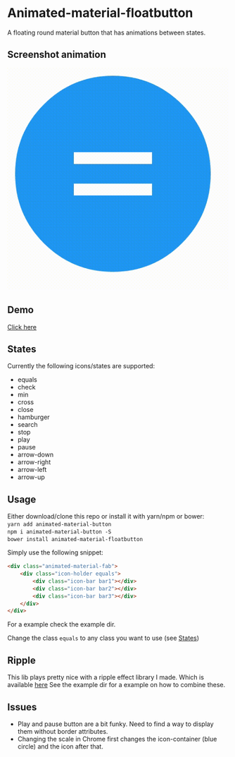 # Animated-material-floatbutton
A floating round material button that has animations between states.

## Screenshot animation
![Animation](example/screenshot.gif)

## Demo
[Click here](http://djwassink.com/button)

## States
Currently the following icons/states are supported:
* equals
* check 
* min
* cross
* close
* hamburger
* search
* stop
* play
* pause
* arrow-down
* arrow-right
* arrow-left
* arrow-up

## Usage
Either download/clone this repo or install it with yarn/npm or bower:<br>
`yarn add animated-material-button`<br>
`npm i animated-material-button -S`<br>
`bower install animated-material-floatbutton`

Simply use the following snippet:

```html
<div class="animated-material-fab">
    <div class="icon-holder equals">
        <div class="icon-bar bar1"></div>
        <div class="icon-bar bar2"></div>
        <div class="icon-bar bar3"></div>
    </div>
</div>
```

For a example check the example dir.

Change the class `equals` to any class you want to use (see [States](#states))

## Ripple
This lib plays pretty nice with a ripple effect library I made. Which is available [here](https://github.com/DJWassink/simple-ripple)
See the example dir for a example on how to combine these.

## Issues
* Play and pause button are a bit funky. Need to find a way to display them without border attributes.
* Changing the scale in Chrome first changes the icon-container (blue circle) and the icon after that.
